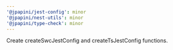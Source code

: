 ```yaml
---
'@jpapini/jest-config': minor
'@jpapini/nest-utils': minor
'@jpapini/type-check': minor
---
```


Create createSwcJestConfig and createTsJestConfig functions.
